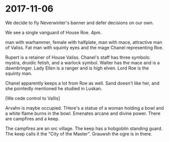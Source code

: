 # 2017-11-06

We decide to fly Neverwinter's banner and defer decisions on our own.

We see a single vanguard of House Roe. 4pm.

man with warhammer, female with halfplate, man with mace, attractive man of Valiss. Fat man with squinty eyes and the mage Chanel representing Roe. 

Rupert is a retainer of House Valiss. Chanel's staff has three symbols: mystra, druidic fetish, and a warlock symbol. Walter has the mace and is a dawnbringer. Lady Ellen is a ranger and is high elven. Lord Roe is the squinty man. 

Chanel apparently keeps a lot from Roe as well. Sand doesn't like her, and she pointedly mentioned he studied in Luskan.

[We cede control to Vallis]

Arvahn is maybe occupied. THere's a statue of a woman holding a bowl and a white flame burns in the bowl. Emenates arcane and divine power. There are campfires and a keep.

The campfires are an orc village. The keep has a hobgoblin standing guard. The keep calls it the "City of the Master". Grauwsh the ogre is in there. 
